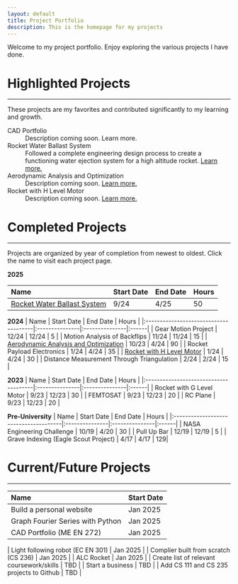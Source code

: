 ```yaml
---
layout: default
title: Project Portfolio
description: This is the homepage for my projects
---
```


Welcome to my project portfolio. Enjoy exploring the various projects I have done. 

# Highlighted Projects

* * *

These projects are my favorites and contributed significantly to my learning and growth.

<dl>
<dt>CAD Portfolio</dt>
<dd>Description coming soon. Learn more.</dd>
<dt>Rocket Water Ballast System</dt>
<dd>Followed a complete engineering design process to create a functioning water ejection system for a high altitude rocket. <a href="https://austin006.github.io/Projects/water-ballast.html">Learn more.</a></dd>
<dt>Aerodynamic Analysis and Optimization</dt>
<dd>Description coming soon. <a href="https://austin006.github.io/Projects/FLOW-lab.html">Learn more.</a></dd>
<dt>Rocket with H Level Motor</dt>
<dd>Description coming soon. <a href="https://austin006.github.io/Projects/H-motor.html">Learn more.</a></dd>
</dl>

# Completed Projects

* * *

Projects are organized by year of completion from newest to oldest. Click the name to visit each project page.

**2025**

| Name                                  | Start Date     | End Date       | Hours |
|:--------------------------------------|:---------------|:---------------|:------|
| [Rocket Water Ballast System](https://austin006.github.io/Projects/water-ballast.html)  | 9/24       | 4/25     |  50  |

**2024**
| Name                                  | Start Date     | End Date       | Hours |
|:--------------------------------------|:---------------|:---------------|:------|
| Gear Motion Project                               | 12/24     | 12/24       | 5  |
| Motion Analysis of Backflips                      | 11/24     | 11/24       | 15 |
| [Aerodynamic Analysis and Optimization](https://austin006.github.io/Projects/FLOW-lab.html)             | 10/23     | 4/24        | 90 |
| Rocket Payload Electronics                        | 1/24      | 4/24        | 35 |
| [Rocket with H Level Motor](https://austin006.github.io/Projects/H-motor.html)                         | 1/24      | 4/24        | 30 |
| Distance Measurement Through Triangulation        | 2/24      | 2/24        | 15 |

**2023**
| Name                                  | Start Date     | End Date       | Hours |
|:--------------------------------------|:---------------|:---------------|:------|
| Rocket with G Level Motor                         | 9/23      | 12/23       | 30 |
| FEMTOSAT                                          | 9/23      | 12/23       | 20 |
| RC Plane                                          | 9/23      | 12/23       | 20 |

**Pre-University**
| Name                                  | Start Date     | End Date       | Hours |
|:--------------------------------------|:---------------|:---------------|:------|
| NASA Engineering Challenge                        | 10/19     | 4/20        | 30 |
| Pull Up Bar                                       | 12/19     | 12/19       | 5  |
| Grave Indexing (Eagle Scout Project)              | 4/17      | 4/17        | 129|

# Current/Future Projects

* * *

| Name                                       | Start Date |
|:-------------------------------------------|:-----------|
| Build a personal website                   | Jan 2025 |
| Graph Fourier Series with Python           | Jan 2025 | 
| CAD Portfolio (ME EN 272)                  | Jan 2025 | 
<!-- 130 Hours -->
| Light following robot (EC EN 301)          | Jan 2025 |
| Complier built from scratch (CS 236)       | Jan 2025 |
| ALC Rocket                                 | Jan 2025 |
| Create list of relevant coursework/skills  | TBD |
| Start a business                           | TBD |
| Add CS 111 and CS 235 projects to Github   | TBD |